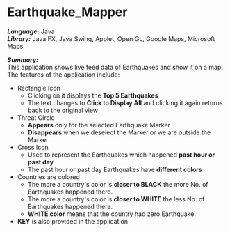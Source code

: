 # Earthquake_Mapper

***Language:*** Java <br />
***Library:*** Java FX, Java Swing, Applet, Open GL, Google Maps, Microsoft Maps <br />

***Summary:*** <br />
 This application shows live feed data of Earthquakes and show it on a map. The features of the application include:
 - Rectangle Icon
   - Clicking on it displays the **Top 5 Earthquakes**
   - The text changes to **Click to Display All** and clicking it again returns back to the original view
 - Threat Circle
   - **Appears** only for the selected Earthquake Marker
   - **Disappears** when we deselect the Marker or we are outside the Marker
 - Cross Icon
   - Used to represent the Earthquakes which happened **past hour or past day** 
   - The past hour or past day Earthquakes have **different colors**
 - Countries are colored
   - The more a country's color is **closer to BLACK** the more No. of Earthquakes happened there.
   - The more a country's color is **closer to WHITE** the less No. of Earthquakes happened there.
   - **WHITE color** means that the country had zero Earthquake.
 - **KEY** is also provided in the application



